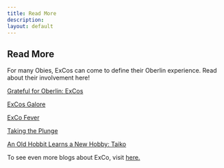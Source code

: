 ```yaml
---
title: Read More
description:
layout: default
---
```

## Read More

For many Obies, ExCos can come to define their Oberlin experience. Read about their involvement here!

<a href="https://www.oberlin.edu/blogs/grateful-oberlin-excos"> Grateful for Oberlin: ExCos </a>

<a href="https://www.oberlin.edu/blogs/excos-galore"> ExCos Galore </a>

<a href="https://www.oberlin.edu/blogs/exco-fever"> ExCo Fever </a>

<a href="https://www.oberlin.edu/blogs/taking-plunge"> Taking the Plunge </a>

<a href="https://www.oberlin.edu/blogs/old-hobbit-learns-new-hobby-taiko"> An Old Hobbit Learns a New Hobby: Taiko </a>

To see even more blogs about ExCo, visit <a href="https://www.oberlin.edu/blogs?blog_tag=16086"> here. </a>
